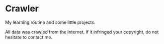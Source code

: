 # Crawler
My learning routine and some little projects.  

All data was crawled from the Internet. If it infringed your copyright, do not hesitate to contact me.
